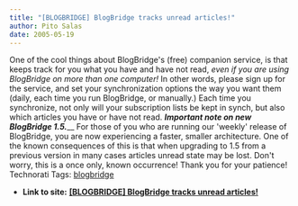 ```yaml
---
title: "[BLOGBRIDGE] BlogBridge tracks unread articles!"
author: Pito Salas
date: 2005-05-19
---
```


One of the cool things about BlogBridge's (free) companion service, is that
keeps track for you what you have and have not read, _even if you are using
BlogBridge on more than one computer!_ In other words, please sign up for the
service, and set your synchronization options the way you want them (daily,
each time you run BlogBridge, or manually.) Each time you synchronize, not
only will your subscription lists be kept in synch, but also which articles
you have or have not read. **_Important note on new BlogBridge 1.5._**__ For
those of you who are running our 'weekly' release of BlogBridge, you are now
experiencing a faster, smaller architecture. One of the known consequences of
this is that when upgrading to 1.5 from a previous version in many cases
articles unread state may be lost. Don't worry, this is a once only, known
occurrence! Thank you for your patience! Technorati Tags:
[blogbridge](<http://technorati.com/tag/blogbridge>)


* **Link to site:** **[[BLOGBRIDGE] BlogBridge tracks unread articles!](None)**
